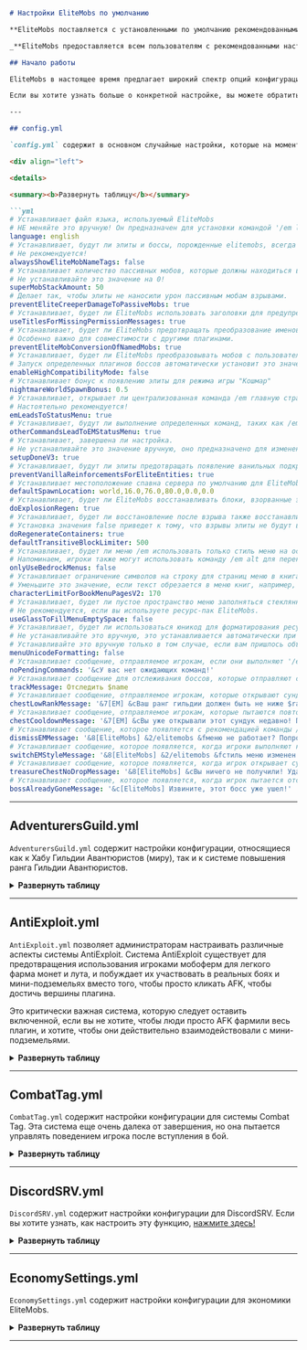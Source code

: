 ```markdown
# Настройки EliteMobs по умолчанию

**EliteMobs поставляется с установленными по умолчанию рекомендованными настройками. Если вы будете менять что-то наугад, скорее всего, вы только ухудшите общее впечатление.**

_**EliteMobs предоставляется всем пользователям с рекомендованными настройками по умолчанию. Если вы будете менять что-то наугад, а затем обратитесь за поддержкой, с очень большой вероятностью вам скажут сбросить файлы конфигурации. Изменения в плагине должны основываться на тестировании в игре, а не просто на догадках.**_

## Начало работы

EliteMobs в настоящее время предлагает широкий спектр опций конфигурации из-за высокого спроса на кастомизацию. Чтобы эта вики-страница была краткой, будут показаны только настройки по умолчанию.

Если вы хотите узнать больше о конкретной настройке, вы можете обратиться к файлу конфигурации и изучить комментарии.

---

## config.yml

`config.yml` содержит в основном случайные настройки, которые на момент создания не могли удобно разместиться в других местах. Это файл конфигурации, который, скорее всего, будет меняться между версиями.

<div align="left">

<details>

<summary><b>Развернуть таблицу</b></summary>

```yml
# Устанавливает файл языка, используемый EliteMobs
# НЕ меняйте это вручную! Он предназначен для установки командой '/em language <languagefile>'
language: english
# Устанавливает, будут ли элиты и боссы, порожденные elitemobs, всегда показывать свои именные бирки.
# Не рекомендуется!
alwaysShowEliteMobNameTags: false
# Устанавливает количество пассивных мобов, которые должны находиться в непосредственной близости, прежде чем они смогут быть объединены.
# Не устанавливайте это значение на 0!
superMobStackAmount: 50
# Делает так, чтобы элиты не наносили урон пассивным мобам взрывами.
preventEliteCreeperDamageToPassiveMobs: true
# Устанавливает, будет ли EliteMobs использовать заголовки для предупреждения игроков об отсутствии разрешений
useTitlesForMissingPermissionMessages: true
# Устанавливает, будет ли EliteMobs предотвращать преобразование именованных мобов в элиты.
# Особенно важно для совместимости с другими плагинами.
preventEliteMobConversionOfNamedMobs: true
# Устанавливает, будет ли EliteMobs преобразовывать мобов с пользовательскими причинами появления.
# Запуск определенных плагинов боссов автоматически установит это значение в true, независимо от значения в конфигурации.
enableHighCompatibilityMode: false
# Устанавливает бонус к появлению элиты для режима игры "Кошмар"
nightmareWorldSpawnBonus: 0.5
# Устанавливает, открывает ли централизованная команда /em главную страницу статуса плагина.
# Настоятельно рекомендуется!
emLeadsToStatusMenu: true
# Устанавливает, будут ли выполнение определенных команд, таких как /em wallet, приводить к меню /em, где эта информация централизована.
otherCommandsLeadToEMStatusMenu: true
# Устанавливает, завершена ли настройка.
# Не устанавливайте это значение вручную, оно предназначено для изменения с помощью внутриигровых команд.
setupDoneV3: true
# Устанавливает, будут ли элиты предотвращать появление ванильных подкреплений, например, для функции подкрепления зомби.
preventVanillaReinforcementsForEliteEntities: true
# Устанавливает местоположение спавна сервера по умолчанию для EliteMobs. /em spawntp приведет к этому местоположению.
defaultSpawnLocation: world,16.0,76.0,80.0,0.0,0.0
# Устанавливает, будет ли EliteMobs восстанавливать блоки, взорванные элитами.
doExplosionRegen: true
# Устанавливает, будет ли восстановление после взрыва также восстанавливать содержимое контейнеров, таких как сундуки.
# Установка значения false приведет к тому, что взрывы элиты не будут взрывать контейнеры.
doRegenerateContainers: true
defaultTransitiveBlockLimiter: 500
# Устанавливает, будет ли меню /em использовать только стиль меню на основе инвентаря, совместимый с Bedrock.
# Напоминаем, игроки также могут использовать команду /em alt для переключения между стилями меню /em
onlyUseBedrockMenus: false
# Устанавливает ограничение символов на строку для страниц меню в книгах.
# Уменьшите это значение, если текст обрезается в меню книг, например, для квестов
characterLimitForBookMenuPagesV2: 170
# Устанавливает, будет ли пустое пространство меню заполняться стеклянными панелями.
# Не рекомендуется, если вы используете ресурс-пак EliteMobs.
useGlassToFillMenuEmptySpace: false
# Устанавливает, будет ли использоваться юникод для форматирования ресурс-пака EliteMobs.
# Не устанавливайте это вручную, это устанавливается автоматически при установке ресурс-пака.
# Устанавливайте это вручную только в том случае, если вам пришлось объединить ресурс-пак EliteMobs, и ожидайте, что при этом форматирование может работать некорректно.
menuUnicodeFormatting: false
# Устанавливает сообщение, отправляемое игрокам, если они выполняют '/em confirm' без ожидающих команд.
noPendingCommands: '&cУ вас нет ожидающих команд!'
# Устанавливает сообщение для отслеживания боссов, которые отправляют сообщения об отслеживании.
trackMessage: Отследить $name
# Устанавливает сообщение, отправляемое игрокам, которые открывают сундуки с сокровищами с требованиями по уровню выше их ранга гильдии.
chestLowRankMessage: '&7[EM] &cВаш ранг гильдии должен быть не ниже $rank &c, чтобы открыть этот сундук!'
# Устанавливает сообщение, отправляемое игрокам, которые пытаются повторно открыть сундук с сокровищами, который они уже открывали.
chestCooldownMessage: '&7[EM] &cВы уже открывали этот сундук недавно! Подождите $time!'
# Устанавливает сообщение, которое появляется с рекомендацией команды /em alt для игроков, испытывающих проблемы с командой /em
dismissEMMessage: '&8[EliteMobs] &2/elitemobs &fменю не работает? Попробуйте &2/elitemobs alt &f, чтобы увидеть альтернативную версию меню! &cНе хотите видеть это сообщение снова? &4/em dismiss'
# Устанавливает сообщение, которое появляется, когда игроки выполняют команду /em alt.
switchEMStyleMessage: '&8[EliteMobs] &2/elitemobs &fстиль меню изменен! Проверьте!'
# Устанавливает сообщение, которое появляется, когда игрок открывает сундук с сокровищами, но ничего не получает
treasureChestNoDropMessage: '&8[EliteMobs] &cВы ничего не получили! Удачи в следующий раз!'
# Устанавливает сообщение, которое появляется, когда игрок пытается отследить босса, который больше недействителен
bossAlreadyGoneMessage: '&c[EliteMobs] Извините, этот босс уже ушел!'
```

</details>

---

## AdventurersGuild.yml

`AdventurersGuild.yml` содержит настройки конфигурации, относящиеся как к Хабу Гильдии Авантюристов (миру), так и к системе повышения ранга Гильдии Авантюристов.

<details>

<summary><b>Развернуть таблицу</b></summary>

```yml
# Устанавливает, будет ли EliteMobs добавлять максимальное здоровье при разблокировке рангов гильдии в качестве награды за престиж
Add max health when unlocking higher guild ranks: true
# Устанавливает, будет ли EliteMobs добавлять шанс критического удара при разблокировке рангов гильдии в качестве награды за престиж
Add critical chance when unlocking higher guild ranks: true
# Устанавливает, будет ли EliteMobs добавлять шанс уклонения при разблокировке рангов гильдии в качестве награды за престиж
Add dodge chance when unlocking higher guild ranks: true
# Устанавливает, будут ли пользовательские команды перенаправляться в хаб гильдии авантюристов. Это настоятельно рекомендуется для погружения в игровой процесс и обучения.
userCommandsTeleportToAdventurersGuild: true
# Устанавливает внутриигровое отображаемое имя гильдии авантюристов
adventurersGuildMenuName: '&6&lХаб Авантюристов'
Prestige 0 rank 0: '&8Простолюдин - отключает элиты!'
Prestige 0 rank 0 short placeholder: '&6&l✧&e0'
...
# Устанавливает, ограничен ли лут игрока его уровнем гильдии.
# Это невероятно важная часть EliteMobs и крайне настоятельно рекомендуется.
limitLootBasedOnGuildTier: true
# Устанавливает сообщение, отправляемое игрокам, если их лут ослаблен из-за низкого уровня гильдии.
lootLimiterMessage: '&7[EM] &cВы должны разблокировать следующий ранг гильдии через /ag, чтобы получать лучший лут!'
# Устанавливает команды, которые выполняются при повышении ранга гильдии. Заполнители:
# $prestigerank - выводит ранг престижа
# $activerank - выводит текущий активный ранг
# $player - выводит имя игрока
onRankUpCommand: []
# Устанавливает команды, которые выполняются при повышении ранга престижа.
# $prestigerank - выводит ранг престижа
# $activerank - выводит текущий активный ранг
# $player - выводит имя игрока
onPrestigeUpCommand: []
# Устанавливает уровень престижа для первого бонуса уклонения.
dodgePrestige3Bonus: 3.0
# Устанавливает уровень престижа для второго бонуса уклонения.
dodgePrestige6Bonus: 6.0
# Устанавливает уровень престижа для третьего бонуса уклонения.
dodgePrestige9Bonus: 10.0
# Устанавливает уровень престижа для первого бонуса критического удара.
critPrestige2Bonus: 3.0
# Устанавливает уровень престижа для второго бонуса критического удара.
critPrestige5Bonus: 6.0
# Устанавливает уровень престижа для третьего бонуса критического удара.
critPrestige8Bonus: 10.0
# Устанавливает уровень престижа для первого бонуса максимального здоровья.
healthPrestige1Bonus: 2.0
# Устанавливает уровень престижа для второго бонуса максимального здоровья.
healthPrestige4Bonus: 2.5
# Устанавливает уровень престижа для третьего бонуса максимального здоровья.
healthPrestige7Bonus: 3.0
# Устанавливает уровень престижа для третьего бонуса максимального здоровья.
healthPrestige10Bonus: 4.0
# Устанавливает примерное базовое количество боссов, которое необходимо убить, чтобы иметь возможность повысить ранг.
baseKillsForRankUp: 100
# Устанавливает примерное дополнительное количество боссов, которое необходимо убить, чтобы иметь возможность повысить ранг, за каждый уровень.
# Формула: это количество x уровень игрока.
additionalKillsForRankUpPerTier: 50
# Устанавливает заголовок, отправляемый игрокам, когда кто-то разблокирует ранг престижа.
# $player - это заполнитель, который заменяется отображаемым именем игрока.
prestigeUnlockMessageTitle: $player
# Устанавливает подзаголовок, отправляемый игрокам, когда кто-то разблокирует ранг престижа.
# $tier - это заполнитель, который заменяется уровнем престижа игрока.
prestigeUnlockMessageSubtitle: '&2разблокировал $tier&2!'
# Устанавливает множитель, который будет применяться к шансу появления, когда игроки используют мирный (простолюдин) ранг.
peacefulModeEliteChanceDecrease: 0.2
# Устанавливает список миров, к которым не будут применяться бонусы ранга гильдии
worldsWithoutAGBonuses: []
# Отключает возможность игроков переключаться в мирный режим для EliteMobs. Мирный режим снижает уровень и частоту появления мобов вокруг конкретного игрока
disableCommonerRank: false
```

</details>

---

## AntiExploit.yml

`AntiExploit.yml` позволяет администраторам настраивать различные аспекты системы AntiExploit. Система AntiExploit существует для предотвращения использования игроками мобоферм для легкого фарма монет и лута, и побуждает их участвовать в реальных боях и мини-подземельях вместо того, чтобы просто кликать AFK, чтобы достичь вершины плагина.

Это критически важная система, которую следует оставить включенной, если вы не хотите, чтобы люди просто AFK фармили весь плагин, и хотите, чтобы они действительно взаимодействовали с мини-подземельями.

<details>

<summary><b>Развернуть таблицу</b></summary>

```yml
# Устанавливает сообщение, которое появляется при срабатывании антиэксплойта.
AntiExploit message: '&c[EM AntiExploit] &7Ближайшая элита не будет сбрасывать особый лут.'
# Устанавливает, включен ли антиэксплойт темной комнаты 1.
# Специфические функции антиэксплойта намеренно не документированы. Операторы сервера могут видеть, какой тип антиэксплойта сработал, но дополнительная информация о том, как он конкретно работает, не предоставляется.
Enable darkroom antiexploit 1: true
# Устанавливает, включен ли антиэксплойт темной комнаты 2.
# Специфические функции антиэксплойта намеренно не документированы. Операторы сервера могут видеть, какой тип антиэксплойта сработал, но дополнительная информация о том, как он конкретно работает, не предоставляется.
Enable darkroom antiexploit 2: true
# Устанавливает, включен ли антиэксплойт темной комнаты 3.
# Специфические функции антиэксплойта намеренно не документированы. Операторы сервера могут видеть, какой тип антиэксплойта сработал, но дополнительная информация о том, как он конкретно работает, не предоставляется.
Enable darkroom antiexploit 3: true
# Устанавливает, включен ли антиэксплойт большой темной комнаты 1.
# Специфические функции антиэксплойта намеренно не документированы. Операторы сервера могут видеть, какой тип антиэксплойта сработал, но дополнительная информация о том, как он конкретно работает, не предоставляется.
Enable large darkroom antiexploit 1: true
# Устанавливает, включен ли антиэксплойт высоты эндермена.
# Специфические функции антиэксплойта намеренно не документированы. Операторы сервера могут видеть, какой тип антиэксплойта сработал, но дополнительная информация о том, как он конкретно работает, не предоставляется.
Enable enderman height antiexploit: true
# Устанавливает, включен ли антиэксплойт ездовых животных.
# Специфические функции антиэксплойта намеренно не документированы. Операторы сервера могут видеть, какой тип антиэксплойта сработал, но дополнительная информация о том, как он конкретно работает, не предоставляется.
Enable mount antiexploit: true
# Устанавливает, могут ли элитные мобы подбирать предметы
preventItemPickupByMobs: true
# Устанавливает, включен ли антиэксплойт окружающего урона.
# Специфические функции антиэксплойта намеренно не документированы. Операторы сервера могут видеть, какой тип антиэксплойта сработал, но дополнительная информация о том, как он конкретно работает, не предоставляется.
Enable ambient damage antiexploit: true
# Устанавливает, включен ли антиэксплойт медового блока.
# Специфические функции антиэксплойта намеренно не документированы. Операторы сервера могут видеть, какой тип антиэксплойта сработал, но дополнительная информация о том, как он конкретно работает, не предоставляется.
Enable honey block antiexploit: true
# Устанавливает порог для активации антиэксплойта. Более высокие значения делают его более толерантным. Изменение этого значения не рекомендуется.
antiExploitThreshold: 10
# Устанавливает, включен ли антиэксплойт отсутствия пути
nPathExploit: true
```

</details>

---

## CombatTag.yml

`CombatTag.yml` содержит настройки конфигурации для системы Combat Tag. Эта система еще очень далека от завершения, но она пытается управлять поведением игрока после вступления в бой.

<details>

<summary><b>Развернуть таблицу</b></summary>

```yml
# Устанавливает, включен ли боевой тег.
# При включении, летающие игроки, вступающие в бой, принудительно прекращают полет.
Enable combat tag: true
# Устанавливает сообщение, отправляемое при активации боевого тега.
Combat tag message: '&c[EliteMobs] Боевой тег активирован!'
# Устанавливает, будет ли команда /ag иметь таймер перед телепортацией
Enable adventurers guild teleport timer: true
# Устанавливает сообщение в экшен-баре, отображаемое во время ожидания таймера телепортации.
Teleport time left: '&7[EM] Телепортация через &a$time &7секунд...'
# Устанавливает сообщение, отправляемое, когда игроки двигаются во время ожидания телепортации.
Teleport cancelled: '&7[EM] &cТелепортация прервана!'
```

</details>

---

## DiscordSRV.yml

`DiscordSRV.yml` содержит настройки конфигурации для DiscordSRV. Если вы хотите узнать, как настроить эту функцию, [нажмите здесь!]($language$/elitemobs/discordsrv.md)

<details>

<summary><b>Развернуть таблицу</b></summary>

```yml
# Документацию можно найти здесь: https://magmaguy.com/wiki.html#lang=en&article=elitemobs+discordsrv.md
announcementRoomName: ВЫ_ДОЛЖНЫ_УКАЗАТЬ_НАЗВАНИЕ_КАНАЛА_DISCORD_В_КОТОРЫЙ_ВЫ_ХОТИТЕ_ЧТОБЫ_ТРАНСЛИРОВАЛИСЬ_ОБЪЯВЛЕНИЯ_ELITEMOBS_КАК_УКАЗАНО_В_ВАШЕМ_ФАЙЛЕ_КОНФИГУРАЦИИ_DISCORDSRV_ПОДРОБНОСТИ_СМОТРИТЕ_В_ВИКИ_ELITEMOBS

```

</details>

---

## EconomySettings.yml

`EconomySettings.yml` содержит настройки конфигурации для экономики EliteMobs.

<details>

<summary><b>Развернуть таблицу</b></summary>

```yml
# Устанавливает, включена ли экономика EliteMobs. Это означает элитные монеты, возможность покупать и продавать снаряжение и возможность повышать ранги гильдии
# Если отключено, игроки не смогут прогрессировать в плагине!
enableEconomy: true
# Устанавливает стоимость перепродажи предметов в % от первоначальной цены. 5 означает 5%
itemResaleValue: 5.0
# Устанавливает внутриигровое название используемой валюты.
currencyName: Элитные Монеты
# Устанавливает использование плагином Vault. ЭТО НЕ РЕКОМЕНДУЕТСЯ! Прочитайте почему здесь: https://github.com/MagmaGuy/EliteMobs/wiki/%5BThird-party-support%5D-Vault
useVault - not recommended: false
# Устанавливает, будут ли элиты сбрасывать монеты в зависимости от их уровня.
enableCurrencyShower: true
# Устанавливает множитель для валюты, сбрасываемой элитами.
currencyShowerTierMultiplier: 1.0
# Устанавливает сообщение, отправляемое, когда игроки подбирают элитную валюту.
chatCurrencyShowerMessage: '&7[EM] Вы подобрали &a$amount $currency_name!'
# Устанавливает сообщение в экшен-баре, отправляемое, когда игроки подбирают элитную валюту.
actionbarCurrencyShowerMessage: '&7[EM] Вы подобрали &a$amount $currency_name!'
# Отправляет сообщение, которое игроки получают после сбора валюты. Полезно для обучения.
adventurersGuildNotificationMessages: '&7[EM] Дополнительные деньги на расходы? Попробуйте &a/ag !'
# Устанавливает ставку налога для транзакций между игроками.
# Настоятельно рекомендуется по причинам баланса, так как игроки высокого уровня могут получать до 6 раз больше валюты и пытаться использовать других игроков для обхода сбросов валюты престижа.
playerToPlayerPaymentTaxes: 0.2
# Сообщение, отправляемое при отправке элитной валюты другим игрокам.
Economy pay message v2: '&2Вы заплатили &2$amount_sent $currency_name &2игроку $receiver&2, который получил $amount_received после налогов!'
# Сообщение, отправляемое после того, как игроки отправили валюту.
Economy currency left message: Теперь у вас &2$amount_left $currency_name
# Сообщение, получаемое при получении валюты.
Economy money from payment message: Вы получили &2$amount_received $currency_name &fот $sender
# Сообщение, отправляемое, когда игроки пытаются отправить количество монет, которого у них нет.
Economy payment insufficient currency: '&cУ вас недостаточно $currency_name для этого!'
# Сообщение команды /em balance
Wallet command message: У вас &2$balance $currency_name
# Сообщение с подтверждением, отправляемое, когда игроки пытаются отправить валюту другому игроку.
Tax confirmation message: '&cОтправка платежа будет стоить $percentage% в виде налогов. &aВыполните &9$command &a, чтобы продолжить!'
# Сообщение, отправляемое, когда игрок покупает в магазине.
Shop buy message: '&aВы купили $item_name &aза $item_value $currency_name!'
# Сообщение, отправляемое, когда игрок взаимодействует с магазином.
Shop current balance message: '&aУ вас $currency_amount $currency_name.'
# Сообщение, отправляемое, когда у игроков недостаточно валюты для покупки предмета
Shop insufficient funds message: '&cУ вас недостаточно $currency_name!'
# Вторая часть сообщения, отправляемого, когда игроки пытаются купить предмет, который они не могут себе позволить.
Shop item cost message: Этот предмет стоит &c$item_value $currency_name.
# Сообщение, отправляемое при продаже предмета в магазин.
Shop sell message: '&aВы продали $item_name &aза $currency_amount $currency_name!'
# Сообщение, отправляемое при попытке продать предмет, который не принадлежит этому игроку.
Shop sale player items warning: '&cВы не можете продавать предметы, которые в настоящее время не привязаны к вашей душе! Это включает предметы из других уровней престижа!'
# Сообщение, отправляемое при попытке продать предмет, не относящийся к EliteMobs
Shop sale instructions: '&cЗдесь можно продавать только лут EliteMobs! (Броня / оружие, выпавшее с элит, с указанием стоимости в их описании)'
# Сообщение, отправляемое при продаже партии элитных предметов.
shopBatchSellItem: '&aВы продали свои предметы &aза $currency_amount $currency_name!'
lootShowerMaterial:
  # Устанавливает тип материала для 1 сброшенной элитной монеты.
  '1': GOLD_NUGGET
  '5': GOLD_INGOT
  '10': GOLD_BLOCK
  '20': EMERALD
  '50': EMERALD_BLOCK
  '100': DIAMOND
  '500': DIAMOND_BLOCK
  '1000': NETHER_STAR
lootShowerData:
  # Устанавливает пользовательский ID модели для 1 сброшенной элитной монеты. Используется ресурс-паком.
  '1': 1
  '5': 1
  '10': 1
  '20': 1
  '50': 1
  '100': 1
  '500': 1
  '1000': 1
materialWorth:
  # Устанавливает стоимость этого материала для системы валюты elitemobs.
  DIAMOND_AXE: 17.0
  # Устанавливает стоимость этого материала для системы валюты elitemobs.
  DIAMOND_BOOTS: 17.0
  # Устанавливает стоимость этого материала для системы валюты elitemobs.
  DIAMOND_CHESTPLATE: 17.0
  # Устанавливает стоимость этого материала для системы валюты elitemobs.
  DIAMOND_LEGGINGS: 17.0
  # Устанавливает стоимость этого материала для системы валюты elitemobs.
  DIAMOND_HELMET: 17.0
  # Устанавливает стоимость этого материала для системы валюты elitemobs.
  DIAMOND_PICKAXE: 17.0
  # Устанавливает стоимость этого материала для системы валюты elitemobs.
  DIAMOND_SHOVEL: 17.0
  # Устанавливает стоимость этого материала для системы валюты elitemobs.
  DIAMOND_SWORD: 17.0
  # Устанавливает стоимость этого материала для системы валюты elitemobs.
  DIAMOND_HOE: 17.0
  # Устанавливает стоимость этого материала для системы валюты elitemobs.
  IRON_AXE: 16.0
```

</details>

---
```Okay, I can do that. Please specify the language you would like the text translated into.Please specify the language you would like the text translated into.Please specify the language you would like the text translated into. I will then translate it while retaining the markdown formatting.